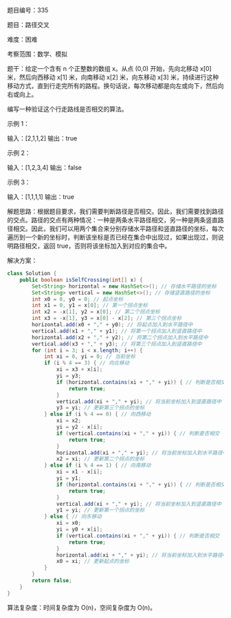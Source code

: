 题目编号：335

题目：路径交叉

难度：困难

考察范围：数学、模拟

题干：给定一个含有 n 个正整数的数组 x。从点 (0,0) 开始，先向北移动 x[0] 米，然后向西移动 x[1] 米，向南移动 x[2] 米，向东移动 x[3] 米，持续进行这种移动方式，直到行走完所有的路程。换句话说，每次移动都是向左或向下，然后向右或向上。

编写一种验证这个行走路线是否相交的算法。

示例 1：

输入：[2,1,1,2]
输出：true

示例 2：

输入：[1,2,3,4]
输出：false 

示例 3：

输入：[1,1,1,1]
输出：true 

解题思路：根据题目要求，我们需要判断路径是否相交。因此，我们需要找到路径的交点。路径的交点有两种情况：一种是两条水平路径相交，另一种是两条竖直路径相交。因此，我们可以用两个集合来分别存储水平路径和竖直路径的坐标，每次遍历到一个新的坐标时，判断该坐标是否已经在集合中出现过，如果出现过，则说明路径相交，返回 true，否则将该坐标加入到对应的集合中。

解决方案：

```java
class Solution {
    public boolean isSelfCrossing(int[] x) {
        Set<String> horizontal = new HashSet<>(); // 存储水平路径的坐标
        Set<String> vertical = new HashSet<>(); // 存储竖直路径的坐标
        int x0 = 0, y0 = 0; // 起点坐标
        int x1 = 0, y1 = x[0]; // 第一个拐点坐标
        int x2 = -x[1], y2 = x[0]; // 第二个拐点坐标
        int x3 = -x[1], y3 = x[0] - x[2]; // 第三个拐点坐标
        horizontal.add(x0 + "," + y0); // 将起点加入到水平路径中
        vertical.add(x1 + "," + y1); // 将第一个拐点加入到竖直路径中
        horizontal.add(x2 + "," + y2); // 将第二个拐点加入到水平路径中
        vertical.add(x3 + "," + y3); // 将第三个拐点加入到竖直路径中
        for (int i = 3; i < x.length; i++) {
            int xi = 0, yi = 0; // 当前坐标
            if (i % 4 == 3) { // 向北移动
                xi = x3 + x[i];
                yi = y3;
                if (horizontal.contains(xi + "," + yi)) { // 判断是否相交
                    return true;
                }
                vertical.add(xi + "," + yi); // 将当前坐标加入到竖直路径中
                y3 = yi; // 更新第三个拐点的坐标
            } else if (i % 4 == 0) { // 向西移动
                xi = x2;
                yi = y2 - x[i];
                if (vertical.contains(xi + "," + yi)) { // 判断是否相交
                    return true;
                }
                horizontal.add(xi + "," + yi); // 将当前坐标加入到水平路径中
                x2 = xi; // 更新第二个拐点的坐标
            } else if (i % 4 == 1) { // 向南移动
                xi = x1 - x[i];
                yi = y1;
                if (horizontal.contains(xi + "," + yi)) { // 判断是否相交
                    return true;
                }
                vertical.add(xi + "," + yi); // 将当前坐标加入到竖直路径中
                y1 = yi; // 更新第一个拐点的坐标
            } else { // 向东移动
                xi = x0;
                yi = y0 + x[i];
                if (vertical.contains(xi + "," + yi)) { // 判断是否相交
                    return true;
                }
                horizontal.add(xi + "," + yi); // 将当前坐标加入到水平路径中
                x0 = xi; // 更新起点的坐标
            }
        }
        return false;
    }
}
```

算法复杂度：时间复杂度为 O(n)，空间复杂度为 O(n)。